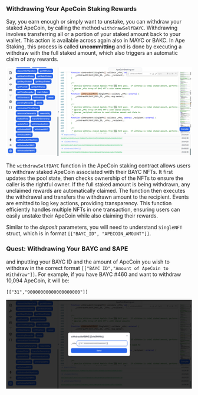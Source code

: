 ### Withdrawing Your ApeCoin Staking Rewards

Say, you earn enough or simply want to unstake, you can withdraw your staked ApeCoin, by calling the method `withdrawSelfBAYC`. Withdrawing involves transferring all or a portion of your staked amount back to your wallet. This action is available across again also in MAYC or BAKC. In Ape Staking, this process is called **uncommitting** and is done by executing a withdraw with the full staked amount, which also triggers an automatic claim of any rewards.

![](https://raw.githubusercontent.com/POLearn/staking-ape-coin/refs/heads/master/content/assets/images/ide_withdraw_method.png)

The `withdrawSelfBAYC` function in the ApeCoin staking contract allows users to withdraw staked ApeCoin associated with their BAYC NFTs. It first updates the pool state, then checks ownership of the NFTs to ensure the caller is the rightful owner. If the full staked amount is being withdrawn, any unclaimed rewards are automatically claimed. The function then executes the withdrawal and transfers the withdrawn amount to the recipient. Events are emitted to log key actions, providing transparency. This function efficiently handles multiple NFTs in one transaction, ensuring users can easily unstake their ApeCoin while also claiming their rewards.

Similar to the *deposit* parameters, you will need to understand `SingleNFT` struct, which is in format `[["BAYC_ID", "APECOIN_AMOUNT"]]`.

### Quest: Withdrawing Your BAYC and $APE

 and inputting your BAYC ID and the amount of ApeCoin you wish to withdraw in the correct format `[["BAYC ID","Amount of ApeCoin to Withdraw"]]`. For example, if you have BAYC #460 and want to withdraw 10,094 ApeCoin, it will be:

```
[["31","90000000000000000000"]]
```

![](https://raw.githubusercontent.com/POLearn/staking-ape-coin/refs/heads/master/content/assets/images/ide_withdraw_bayc.png)
